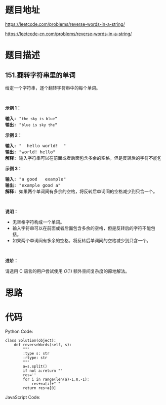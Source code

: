 # 题目地址
https://leetcode.com/problems/reverse-words-in-a-string/

https://leetcode-cn.com/problems/reverse-words-in-a-string/
# 题目描述
## 151.翻转字符串里的单词
<p>给定一个字符串，逐个翻转字符串中的每个单词。</p>

<p>&nbsp;</p>

<p><strong>示例 1：</strong></p>

<pre><strong>输入:</strong> &quot;<code>the sky is blue</code>&quot;
<strong>输出:&nbsp;</strong>&quot;<code>blue is sky the</code>&quot;
</pre>

<p><strong>示例 2：</strong></p>

<pre><strong>输入:</strong> &quot; &nbsp;hello world! &nbsp;&quot;
<strong>输出:&nbsp;</strong>&quot;world! hello&quot;
<strong>解释: </strong>输入字符串可以在前面或者后面包含多余的空格，但是反转后的字符不能包括。
</pre>

<p><strong>示例 3：</strong></p>

<pre><strong>输入:</strong> &quot;a good &nbsp; example&quot;
<strong>输出:&nbsp;</strong>&quot;example good a&quot;
<strong>解释: </strong>如果两个单词间有多余的空格，将反转后单词间的空格减少到只含一个。
</pre>

<p>&nbsp;</p>

<p><strong>说明：</strong></p>

<ul>
	<li>无空格字符构成一个单词。</li>
	<li>输入字符串可以在前面或者后面包含多余的空格，但是反转后的字符不能包括。</li>
	<li>如果两个单词间有多余的空格，将反转后单词间的空格减少到只含一个。</li>
</ul>

<p>&nbsp;</p>

<p><strong>进阶：</strong></p>

<p>请选用 C 语言的用户尝试使用&nbsp;<em>O</em>(1) 额外空间复杂度的原地解法。</p>

# 思路

# 代码
Python Code:

```
class Solution(object):
    def reverseWords(self, s):
        """
        :type s: str
        :rtype: str
        """
        a=s.split()
        if not a:return ""
        res=''
        for i in range(len(a)-1,0,-1):
            res+=a[i]+" "
        return res+a[0]
```
JavaScript Code:

```

```

